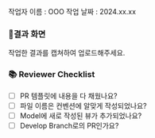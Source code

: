 작업자 이름 : OOO
작업 날짜 : 2024.xx.xx

### 📱결과 화면
작업한 결과를 캡쳐하여 업로드해주세요.

### 📚 Reviewer Checklist
- [ ] PR 템플릿에 내용을 다 채웠나요?
- [ ] 파일 이름은 컨벤션에 알맞게 작성되었나요?
- [ ] Model에 새로 작성된 뷰가 추가되었나요?
- [ ] Develop Branch로의 PR인가요?

